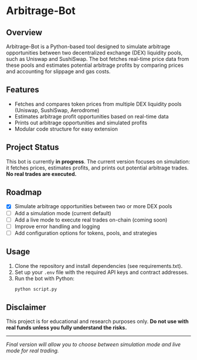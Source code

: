 # Arbitrage-Bot

## Overview

Arbitrage-Bot is a Python-based tool designed to simulate arbitrage opportunities between two decentralized exchange (DEX) liquidity pools, such as Uniswap and SushiSwap. The bot fetches real-time price data from these pools and estimates potential arbitrage profits by comparing prices and accounting for slippage and gas costs.

## Features
- Fetches and compares token prices from multiple DEX liquidity pools (Uniswap, SushiSwap, Aerodrome)
- Estimates arbitrage profit opportunities based on real-time data
- Prints out arbitrage opportunities and simulated profits
- Modular code structure for easy extension

## Project Status
This bot is currently **in progress**. The current version focuses on simulation: it fetches prices, estimates profits, and prints out potential arbitrage trades. **No real trades are executed.**

## Roadmap
- [x] Simulate arbitrage opportunities between two or more DEX pools
- [ ] Add a simulation mode (current default)
- [ ] Add a live mode to execute real trades on-chain (coming soon)
- [ ] Improve error handling and logging
- [ ] Add configuration options for tokens, pools, and strategies

## Usage
1. Clone the repository and install dependencies (see requirements.txt).
2. Set up your `.env` file with the required API keys and contract addresses.
3. Run the bot with Python:
   ```bash
   python script.py
   ```

## Disclaimer
This project is for educational and research purposes only. **Do not use with real funds unless you fully understand the risks.**

---

*Final version will allow you to choose between simulation mode and live mode for real trading.*